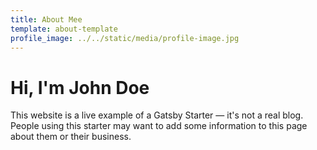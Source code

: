 ```yaml
---
title: About Mee
template: about-template
profile_image: ../../static/media/profile-image.jpg
---
```


# Hi, I'm John Doe

This website is a live example of a Gatsby Starter — it's not a real blog.
People using this starter may want to add some information to this page about them or their business.
